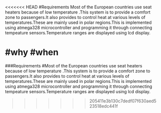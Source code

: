 <<<<<<< HEAD
#Requirements
Most of the European countries use seat heaters because of low temperature .This system is to provide a comfort zone to passengers.It also provides to control heat at various levels of temperatures.These are mainly used in polar regions.This is implemented using atmega328 microcontroller and programming it through connecting tempeature sensors.Temperature ranges are displayed using lcd display.

#why
#when
=======
###Requirements
#Most of the European countries use seat heaters because of low temperature .This system is to provide a comfort zone to passengers.It also provides to control heat at various levels of temperatures.These are mainly used in polar regions.This is implemented using atmega328 microcontroller and programming it through connecting tempeature sensors.Temperature ranges are displayed using lcd display.
>>>>>>> 205411e3b130c7dedf07f630aed523518edc441f
